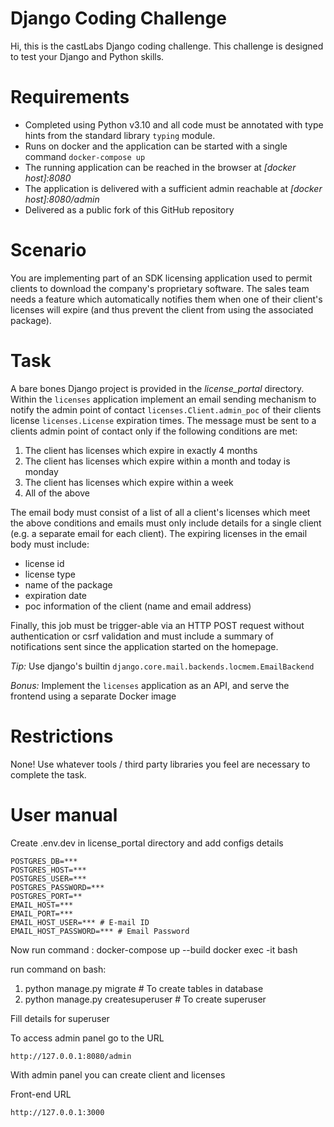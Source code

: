 Django Coding Challenge
=======================

Hi, this is the castLabs Django coding challenge. This challenge is designed to test your Django and Python skills.

Requirements
============

- Completed using Python v3.10 and all code must be annotated with type hints from the standard library `typing` module.
- Runs on docker and the application can be started with a single command `docker-compose up`
- The running application can be reached in the browser at *[docker host]:8080*
- The application is delivered with a sufficient admin reachable at *[docker host]:8080/admin*
- Delivered as a public fork of this GitHub repository

Scenario
========

You are implementing part of an SDK licensing application used to permit clients to download the company's proprietary software. The sales team needs a feature which automatically notifies them when one of their client's licenses will expire (and thus prevent the client from using the associated package).

Task
====

A bare bones Django project is provided in the *license_portal* directory. Within the `licenses` application implement an email sending mechanism to notify the admin point of contact `licenses.Client.admin_poc` of their clients license `licenses.License` expiration times. The message must be sent to a clients admin point of contact only if the following conditions are met:

1) The client has licenses which expire in exactly 4 months
2) The client has licenses which expire within a month and today is monday
3) The client has licenses which expire within a week
4) All of the above

The email body must consist of a list of all a client's licenses which meet the above conditions and emails must only include details for a single client (e.g. a separate email for each client). The expiring licenses in the email body must include:

- license id
- license type
- name of the package
- expiration date
- poc information of the client (name and email address)

Finally, this job must be trigger-able via an HTTP POST request without authentication or csrf validation and must include a summary of notifications sent since the application started on the homepage.

_Tip:_ Use django's builtin `django.core.mail.backends.locmem.EmailBackend`

_Bonus:_ Implement the `licenses` application as an API, and serve the frontend using a separate Docker image

Restrictions
============

None! Use whatever tools / third party libraries you feel are necessary to complete the task.

User manual
===========

Create .env.dev in license_portal directory 
and add configs details

```
POSTGRES_DB=***
POSTGRES_HOST=***
POSTGRES_USER=***
POSTGRES_PASSWORD=***
POSTGRES_PORT=**
EMAIL_HOST=***
EMAIL_PORT=***
EMAIL_HOST_USER=*** # E-mail ID
EMAIL_HOST_PASSWORD=*** # Email Password
```
Now run command : docker-compose up --build
docker exec -it <your web container name> bash 

run command on bash:
1. python manage.py migrate # To create tables in database 
2. python manage.py createsuperuser # To create superuser


Fill details for superuser

To access admin panel go to the URL  
```
http://127.0.0.1:8080/admin
```
With admin panel you can create client and licenses

Front-end URL
```
http://127.0.0.1:3000
```
